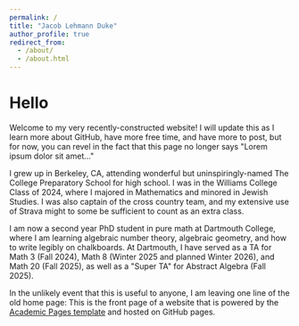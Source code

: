 ```yaml
---
permalink: /
title: "Jacob Lehmann Duke"
author_profile: true
redirect_from: 
  - /about/
  - /about.html
---
```

# Hello
Welcome to my very recently-constructed website! I will update this as I learn more about GitHub, have more free time, and have more to post, but for now, you can revel in the fact that this page no longer says "Lorem ipsum dolor sit amet..."

I grew up in Berkeley, CA, attending wonderful but uninspiringly-named The College Preparatory School for high school. I was in the Williams College Class of 2024, where I majored in Mathematics and minored in Jewish Studies. I was also captain of the cross country team, and my extensive use of Strava might to some be sufficient to count as an extra class.

I am now a second year PhD student in pure math at Dartmouth College, where I am learning algebraic number theory, algebraic geometry, and how to write legibly on chalkboards. At Dartmouth, I have served as a TA for Math 3 (Fall 2024), Math 8 (Winter 2025 and planned Winter 2026), and Math 20 (Fall 2025), as well as a "Super TA" for Abstract Algebra (Fall 2025).


In the unlikely event that this is useful to anyone, I am leaving one line of the old home page:
This is the front page of a website that is powered by the [Academic Pages template](https://github.com/academicpages/academicpages.github.io) and hosted on GitHub pages.


